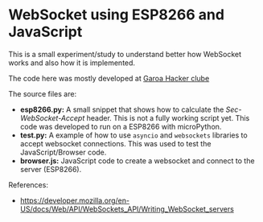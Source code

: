 WebSocket using ESP8266 and JavaScript
======================================

This is a small experiment/study to understand better how WebSocket
works and also how it is implemented.

The code here was mostly developed at [Garoa Hacker clube](http://garoa.net.br/)

The source files are:
* **esp8266.py:** A small snippet that shows how to calculate the *Sec-WebSocket-Accept* header. This is not a fully working script yet. This code was developed to run on a ESP8266 with microPython.
* **test.py:** A example of how to use ``asyncio`` and ``websockets`` libraries to accept websocket connections. This was used to test the JavaScript/Browser code.
* **browser.js:** JavaScript code to create a websocket and connect to the server (ESP8266).


References:
* https://developer.mozilla.org/en-US/docs/Web/API/WebSockets_API/Writing_WebSocket_servers
